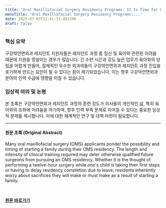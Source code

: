 ```yaml
---
title: 'Oral Maxillofacial Surgery Residency Programs: It Is Time for Open and Clear Parental Leave Policies'
menuTitle: 'Oral Maxillofacial Surgery Residency Programs:...'
date: 2025-07-03T11:41:33.492200
draft: false
---
```


### 핵심 요약

구강악안면외과 레지던트 지원자들은 레지던트 과정 중 임신 및 육아와 관련된 어려움 때문에 지원을 망설이는 경우가 많습니다.  긴 수련 시간과 강도 높은 업무가 육아와의 양립을 어렵게 만들어,  잠재적인 우수한 외과의들이 구강악안면외과 레지던트 과정 진입을 포기하게 만드는 요인이 될 수 있다는 점이 제기되었습니다.  이는 향후 구강악안면외과 분야의 인력 수급에 영향을 미칠 수 있습니다.


### 임상적 의의 및 논평

본 초록은 구강악안면외과 레지던트 과정의 훈련 강도가  의사들의 개인적인 삶, 특히 육아와의 조화에 어려움을 야기하며,  향후 인력 부족 문제로 이어질 수 있다는 중요한 임상적 문제를 제시합니다.  이에 대한 체계적인 연구 및 대책 마련이 필요합니다.


---

#### 원문 초록 (Original Abstract)
Many oral maxillofacial surgery (OMS) applicants ponder the possibility and timing of starting a family during their OMS residency. The length and intensity of clinical training required may deter otherwise qualified future surgeons from pursuing an OMS residency. Whether it is the thought of performing a twelve-hour surgery while one's child is taking their first steps or having to delay residency completion due to leave, residents inherently worry about sacrifices they will make or must make as a result of starting a family.

<br>

**[원문 바로가기](https://www.joms.org/article/S0278-2391(25)00180-6/fulltext?rss=yes)**
